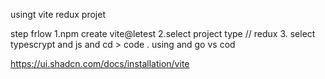usingt vite redux projet

step frlow
1.npm create vite@letest
2.select project type // redux 3. select typescrypt and js
and cd > code . using and go vs cod

<!-- flow and install tailwind css -->

https://ui.shadcn.com/docs/installation/vite

